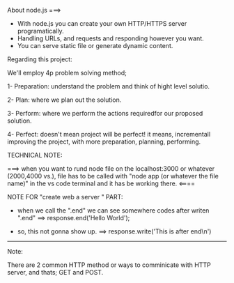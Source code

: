 About node.js  ===> 

- With node.js you can create your own HTTP/HTTPS server programatically.
- Handling URLs, and requests and responding however you want.
- You can serve static file or generate dynamic content.


Regarding this project:

We'll employ 4p problem solving method;

1- Preparation: understand the problem and think of hight level solutio.

2- Plan: where we plan out the solution.

3- Perform: where we perform the actions requiredfor our proposed solution.

4- Perfect: doesn't mean project will be perfect! it means, incrementall improving the project, with more preparation, planning, performing.


TECHNICAL NOTE: 

===> when you want to rund node file on the localhost:3000 or whatever (2000,4000 vs.), file has to be called with "node app (or whatever the file name)" in the vs code terminal and it has be working there. <====


NOTE FOR "create web a server " PART:

- when we call the ".end" we can see somewhere codes after writen ".end"
==> response.end('Hello World'); 

- so, this not gonna show up.
==> response.write('This is after end\n')


**********

Note: 

There are 2 common HTTP method or ways to comminicate with HTTP server,
and thats; GET and POST.

